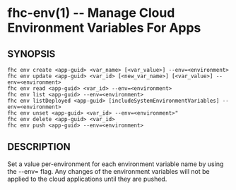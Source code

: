 fhc-env(1) -- Manage Cloud Environment Variables For Apps
==========================================================

## SYNOPSIS

    fhc env create <app-guid> <var_name> [<var_value>] --env=<environment>
    fhc env update <app-guid> <var_id> [<new_var_name>] [<var_value>] --env=<environment>
    fhc env read <app-guid> <var_id> --env=<environment>
    fhc env list <app-guid> --env=<environment>
    fhc env listDeployed <app-guid> [includeSystemEnvironmentVariables] --env=<environment>
    fhc env unset <app-guid> <var_id> --env=<environment>"
    fhc env delete <app-guid> <var_id>
    fhc env push <app-guid> --env=<environment>

## DESCRIPTION

Set a value per-environment for each environment variable name by using the --env=<environment> flag. Any changes of the environment variables will not be applied to the cloud applications until they are pushed.
